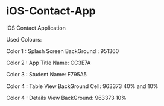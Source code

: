 # iOS-Contact-App

iOS Contact Application 

Used Colours: 

Color 1 : Splash Screen BackGround : 951360

Color 2 : App Title Name: CC3E7A

Color 3 : Student Name: F795A5

Color 4 : Table View BackGround Cell: 963373 40% and 10%

Color 4 : Details View BackGround: 963373 10%
